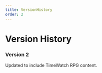 ```yaml
---
title: VersionHistory
order: 2
---
```

<!-- order:2 -->
# Version History

### Version 2

Updated to include TimeWatch RPG content.
